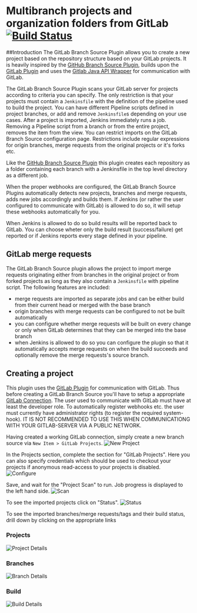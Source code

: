# Multibranch projects and organization folders from GitLab [![Build Status](https://travis-ci.org/Argelbargel/gitlab-branch-source-plugin.svg?branch=master)](https://travis-ci.org/Argelbargel/gitlab-branch-source-plugin)

##Introduction
The GitLab Branch Source Plugin allows you to create a new project based on the repository structure based on your GitLab
 projects. It is heavily inspired by the [GitHub Branch Source Plugin](https://wiki.jenkins-ci.org/display/JENKINS/GitHub+Branch+Source+Plugin),
  builds upon the [GitLab Plugin](https://wiki.jenkins-ci.org/display/JENKINS/GitLab+Plugin) and uses the
 [Gitlab Java API Wrapper](https://github.com/timols/java-gitlab-api) for communication with GitLab.

The GitLab Branch Source Plugin scans your GitLab server for projects according to criteria you can specify. 
The only restriction is that your projects must contain a `Jenkinsfile` with the definition of the pipeline used to
build the project. You can have different Pipeline scripts defined in project branches, or add and remove `Jenkinsfile`s 
depending on your use cases. After a project is imported, Jenkins immediately runs a job.
Removing a Pipeline script from a branch or from the entire project, removes the item from the view. 
You can restrict imports on the GitLab Branch Source configuration page. Restrictions include regular expressions for 
origin branches, merge requests from the original projects or it's forks etc.

Like the [GitHub Branch Source Plugin](https://wiki.jenkins-ci.org/display/JENKINS/GitHub+Branch+Source+Plugin) this plugin
creates each repository as a folder containing each branch with a Jenkinsfile in the top level directory as a different 
job.

When the proper webhooks are configured, the GitLab Branch Source Plugins automatically detects new projects, branches and
merge requests, adds new jobs accordingly and builds them. If Jenkins (or rather the user configured to communicate with
GitLab) is allowed to do so, it will setup these webhooks automatically for you.

When Jenkins is allowed to do so build results will be reported
back to GitLab. You can choose wheter only the build result (success/failure) get reported or if Jenkins reports every 
stage defined in your pipeline.

## GitLab merge requests
The GitLab Branch Source plugin allows the project to import merge requests originating either from branches in the original
project or from forked projects as long as they also contain a `Jenkinsfile` with pipeline script. The following features
are included:

- merge requests are imported as separate jobs and can be either build from their current head or merged with the base branch
- origin branches with merge requests can be configured to not be built automatically
- you can configure whether merge requests will be built on every change or only when GitLab determines that they can be merged into the base branch
- when Jenkins is allowed to do so you can configure the plugin so that it automatically accepts merge requests on when
 the build succeeds and optionally remove the merge requests's source branch.

## Creating a project
This plugin uses the [GitLab Plugin](https://wiki.jenkins-ci.org/display/JENKINS/GitLab+Plugin)
for communication with GitLab. Thus before creating a GitLab Branch Source you'll have to setup a appropriate [GitLab
Connection](https://github.com/jenkinsci/gitlab-plugin#configuring-access-to-gitlab). The user used to communicate with
 GitLab must have at least the developer role. To automatically register webhooks etc. the user must currently have 
 administrator rights (to register the required system-hook). IT IS NOT RECOMMENDED TO USE THIS WHEN COMMUNICATIONG WITH
 YOUR GITLAB-SERVER VIA A PUBLIC NETWORK.
 
Having created a working GitLab connection, simply create a new branch source via `New Item > GitLab Projects`.
 ![New Project](./docs/New-Item.png)
 
In the Projects section, complete the section for "GitLab Projects". Here you can also specify credentials which should
 be used to checkout your projects if anonymous read-access to your projects is disabled.
![Configure](./docs/Configure.png)

Save, and wait for the "Project Scan" to run. Job progress is displayed to the left hand side.
![Scan](./docs/Scan.png)

To see the imported projects click on "Status".
![Status](./docs/Status.png)

To see the imported branches/merge requests/tags and their build status, drill down by clicking on the appropriate links

### Projects
![Project Details](./docs/Project-Details.png)

### Branches
![Branch Details](./docs/Branch-Details.png)

### Build
![Build Details](./docs/Build-Details.png)
